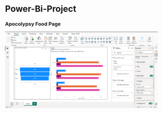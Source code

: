 # Power-Bi-Project

<h3> Apocolypsy Food Page</h1>
<img src="Images/Screenshot 2023-10-14 130145.png" alt="Image Description">
